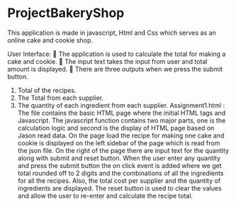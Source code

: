 # ProjectBakeryShop
This application is made in javascript, Html and Css which serves as an online cake and cookie shop.


User Interface:
 The application is used to calculate the total for making a cake and cookie.
 The input text takes the input from user and total amount is displayed.
 There are three outputs when we press the submit button.
1. Total of the recipes.
2. The Total from each supplier.
3. The quantity of each ingredient from each supplier.
Assignment1.html :
The file contains the basic HTML page where the initial HTML tags and Javascript. The javascript function contains two major parts, one is the calculation logic and second is the display of HTML page based on Jason read data.
On the page load the recipe for making one cake and cookie is displayed on the left sidebar of the page which is read from the json file.
On the right of the page there are input text for the quantity along with submit and reset button. When the user enter any quantity and press the submit button the on click event is added where we get total rounded off to 2 digits and the combinations of all the ingredients for all the recipes. Also, the total cost per supplier and the quantity of ingredients are displayed. The reset button is used to clear the values and allow the user to re-enter and calculate the recipe total.
